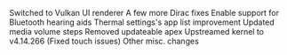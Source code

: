 Switched to Vulkan UI renderer
A few more Dirac fixes
Enable support for Bluetooth hearing aids
Thermal settings's app list improvement
Updated media volume steps
Removed updateable apex
Upstreamed kernel to v4.14.266 (Fixed touch issues)
Other misc. changes
